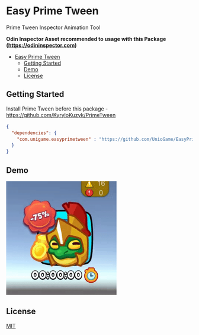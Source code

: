 # Easy Prime Tween

Prime Tween Inspector Animation Tool

**Odin Inspector Asset recommended to usage with this Package (https://odininspector.com)**

- [Easy Prime Tween](#easy-prime-tween)
  - [Getting Started](#getting-started)
  - [Demo](#demo)
  - [License](#license)

## Getting Started

Install Prime Tween before this package - https://github.com/KyryloKuzyk/PrimeTween

```json
{
  "dependencies": {
    "com.unigame.easyprimetween" : "https://github.com/UnioGame/EasyPrimeTween.git"
  }
}
```

## Demo

![](https://github.com/UnioGame/EasyPrimeTween/blob/main/GitAssets/easy_anim1.gif)

## License

<a href="https://github.com/UnioGame/EasyPrimeTween/blob/master/LICENSE">MIT</a>
